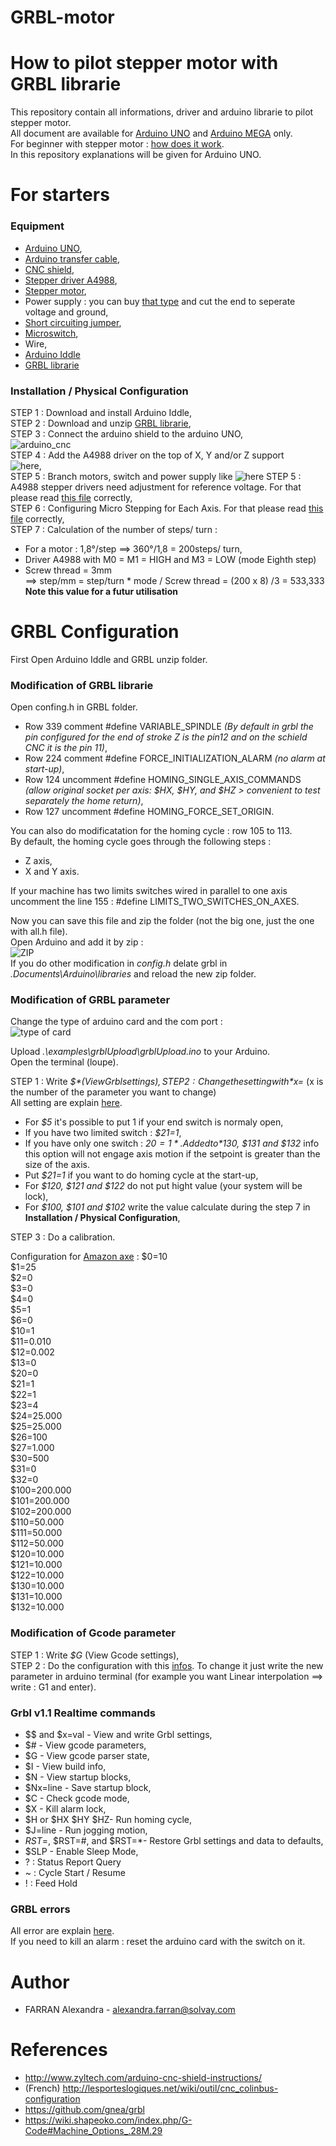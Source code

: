 # GRBL-motor
# How to pilot stepper motor with GRBL librarie 

This repository contain all informations, driver and arduino librarie to pilot stepper motor.  
All document are available for [Arduino UNO](https://fr.rs-online.com/web/p/kits-de-developpement-pour-processeurs-et-microcontroleurs/7154081?cm_mmc=FR-PLA-DS3A-_-google-_-CSS_FR_FR_Semi-conducteurs_Whoop-_-(FR:Whoop!)+Kits+de+d%C3%A9veloppement+pour+processeurs+et+microcontr%C3%B4leurs-_-7154081&matchtype=&pla-339391921421&gclid=EAIaIQobChMIrqXv4uji6gIVy9vVCh1vcA0YEAQYASABEgIcsfD_BwE&gclsrc=aw.ds) 
and [Arduino MEGA](https://fr.rs-online.com/web/p/kits-de-developpement-pour-processeurs-et-microcontroleurs/7154084/) only.  
For beginner with stepper motor : [how does it work](https://www.monolithicpower.com/en/stepper-motors-basics-types-uses#:~:text=The%20basic%20working%20principle%20of,rotor%20aligns%20with%20this%20field.&text=When%20coil%20B%20is%20energized,with%20the%20new%20magnetic%20field.).  
In this repository explanations will be given for Arduino UNO. 

# For starters
### Equipment
* [Arduino UNO](https://fr.rs-online.com/web/p/kits-de-developpement-pour-processeurs-et-microcontroleurs/7154081?cm_mmc=FR-PLA-DS3A-_-google-_-CSS_FR_FR_Semi-conducteurs_Whoop-_-(FR:Whoop!)+Kits+de+d%C3%A9veloppement+pour+processeurs+et+microcontr%C3%B4leurs-_-7154081&matchtype=&pla-339391921421&gclid=EAIaIQobChMIrqXv4uji6gIVy9vVCh1vcA0YEAQYASABEgIcsfD_BwE&gclsrc=aw.ds),
* [Arduino transfer cable](https://fr.rs-online.com/web/p/products/4581654/),
* [CNC shield](https://www.amazon.fr/DollaTek-Engraver-Printer-dextension-Pilotage/dp/B07DK5CMMG/ref=sr_1_40?dchild=1&keywords=cnc+shield&qid=1595489807&sr=8-40),
* [Stepper driver A4988](https://www.amazon.fr/Longruner-A4988-Stepstick-dissipatore-stampante-confezione/dp/B071P41ZBW/ref=sr_1_5?dchild=1&keywords=driver+a4988&qid=1595490012&sr=8-5),
* [Stepper motor](https://www.amazon.fr/Couette-23-Moteur-1-26-Nm-conducteur-Imprimante/dp/B06XVC23Z7/ref=sr_1_5?dchild=1&keywords=Nema+23+Stepper+Motor&qid=1595316851&sr=8-5),
* Power supply : you can buy [that type](https://fr.rs-online.com/web/p/cordons-electriques/6563816/) and cut the end to seperate voltage and ground,
* [Short circuiting jumper](https://fr.rs-online.com/web/p/cavaliers-et-shunts/2518503/),
* [Microswitch](https://www.sparkfun.com/products/13119),
* Wire,
* [Arduino Iddle](https://www.arduino.cc/en/Main/Software)
* [GRBL librarie](https://github.com/gnea/grbl)

### Installation / Physical Configuration
STEP 1 : Download and install Arduino Iddle,  
STEP 2 : Download and unzip [GRBL librarie](https://github.com/gnea/grbl/tree/master/grbl),  
STEP 3 : Connect the arduino shield to the arduino UNO,  
![arduino_cnc](https://github.com/ghostlof/GRBL-motor/blob/master/Images/shield%20%2B%20arduino.jpg)    
STEP 4 : Add the A4988 driver on the top of X, Y and/or Z support   
![here](https://github.com/ghostlof/GRBL-motor/blob/master/Images/cnc.png),  
STEP 5 : Branch motors, switch and power supply like ![here](https://github.com/ghostlof/GRBL-motor/blob/master/Images/connect_cnc.jpg)
STEP 5 : A4988 stepper drivers need adjustment for reference voltage. For that please read [this file](https://github.com/ghostlof/GRBL-motor/blob/master/Adjustment%20for%20Stepper%20Driver.md) correctly,  
STEP 6 : Configuring Micro Stepping for Each Axis. For that please read [this file](https://github.com/ghostlof/GRBL-motor/blob/master/Configuring%20Micro%20Stepping.md) correctly,  
STEP 7 : Calculation of the number of steps/ turn :  
* For a motor : 1,8°/step ==> 360°/1,8 = 200steps/ turn,  
* Driver A4988 with M0 = M1 = HIGH and M3 = LOW (mode Eighth step)  
* Screw thread = 3mm  
==> step/mm = step/turn * mode / Screw thread = (200 x 8) /3 = 533,333   
__Note this value for a futur utilisation__  

# GRBL Configuration
First Open Arduino Iddle and GRBL unzip folder.  
### Modification of GRBL librarie
Open confing.h in GRBL folder.  
* Row 339 comment #define VARIABLE_SPINDLE *(By default in grbl the pin configured for the end of stroke Z is the pin12 and on the schield CNC it is the pin 11)*,   
* Row 224 comment #define FORCE_INITIALIZATION_ALARM *(no alarm at start-up)*,  
* Row 124 uncomment #define HOMING_SINGLE_AXIS_COMMANDS *(allow original socket per axis: $HX, $HY, and $HZ > convenient to test separately the home return)*,  
* Row 127 uncomment #define HOMING_FORCE_SET_ORIGIN.  

You can also do modificatation for the homing cycle : row 105 to 113.   
By default, the homing cycle goes through the following steps :
* Z axis,  
* X and Y axis.  

If your machine has two limits switches wired in parallel to one axis uncomment the line 155 : #define LIMITS_TWO_SWITCHES_ON_AXES.  

Now you can save this file and zip the folder (not the big one, just the one with all.h file).  
Open Arduino and add it by zip :  
![ZIP](https://github.com/ghostlof/GRBL-motor/blob/master/Images/arduino_zip_lib.png)  
If you do other modification in *config.h* delate grbl in *.Documents\Arduino\libraries* and reload the new zip folder.

### Modification of GRBL parameter
Change the type of arduino card and the com port :  
![type of card](https://github.com/ghostlof/GRBL-motor/blob/master/Images/selection_carte_duemilanove.gif)  

Upload *.\examples\grblUpload\grblUpload.ino* to your Arduino.  
Open the terminal (loupe).  

STEP 1 : Write *$$* (View Grbl settings),  
STEP 2 : Change the setting with *$x=* (x is the number of the parameter you want to change)  
All setting are explain [here](https://github.com/gnea/grbl/wiki/Grbl-v1.1-Configuration#grbl-settings).   
* For *$5* it's possible to put 1 if your end switch is normaly open,
* If you have two limited switch : *$21=1*,
* If you have only one switch : *$20=1*. Added to *$130, $131 and $132* info this option will not engage axis motion if the setpoint is greater than the size of the axis.  
* Put *$21=1* if you want to do homing cycle at the start-up, 
* For *$120, $121 and $122* do not put hight value (your system will be lock),
* For *$100, $101 and $102* write the value calculate during the step 7 in __Installation / Physical Configuration__,  

STEP 3 : Do a calibration.  

Configuration for [Amazon axe](https://www.amazon.com/FUYU-Linear-Actuator-Motorized-Stepper/dp/B077Q8T6Y3) :
$0=10  
$1=25  
$2=0  
$3=0  
$4=0  
$5=1  
$6=0  
$10=1  
$11=0.010  
$12=0.002  
$13=0  
$20=0  
$21=1  
$22=1  
$23=4  
$24=25.000  
$25=25.000  
$26=100  
$27=1.000  
$30=500  
$31=0  
$32=0  
$100=200.000  
$101=200.000  
$102=200.000  
$110=50.000  
$111=50.000  
$112=50.000  
$120=10.000  
$121=10.000  
$122=10.000  
$130=10.000  
$131=10.000  
$132=10.000  

### Modification of Gcode parameter
STEP 1 : Write *$G* (View Gcode settings),  
STEP 2 : Do the configuration with this [infos](https://wiki.shapeoko.com/index.php/G-Code#Machine_Options_.28M.29). To change it just write the new parameter in arduino terminal (for example you want Linear interpolation ==> write : G1 and enter).  

### Grbl v1.1 Realtime commands
* $$ and $x=val - View and write Grbl settings,  
* $# - View gcode parameters,  
* $G - View gcode parser state,  
* $I - View build info,  
* $N - View startup blocks,  
* $Nx=line - Save startup block,  
* $C - Check gcode mode,  
* $X - Kill alarm lock,  
* $H or $HX $HY $HZ- Run homing cycle,  
*  $J=line - Run jogging motion,  
* $RST=$, $RST=#, and $RST=*- Restore Grbl settings and data to defaults,  
* $SLP - Enable Sleep Mode,  
* ? : Status Report Query
* ~ : Cycle Start / Resume
* ! : Feed Hold
 
### GRBL errors
All error are explain [here](http://domoticx.com/cnc-machine-grbl-error-list/).  
If you need to kill an alarm : reset the arduino card with the switch on it.  

# Author
* FARRAN Alexandra - alexandra.farran@solvay.com

# References
* http://www.zyltech.com/arduino-cnc-shield-instructions/  
* (French) http://lesporteslogiques.net/wiki/outil/cnc_colinbus-configuration  
* https://github.com/gnea/grbl
* https://wiki.shapeoko.com/index.php/G-Code#Machine_Options_.28M.29




